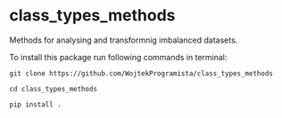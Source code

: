# class_types_methods
Methods for analysing and transformnig imbalanced datasets.

To install this package run following commands in terminal:

```
git clone https://github.com/WojtekProgramista/class_types_methods
```

```
cd class_types_methods
```
```
pip install .
```
